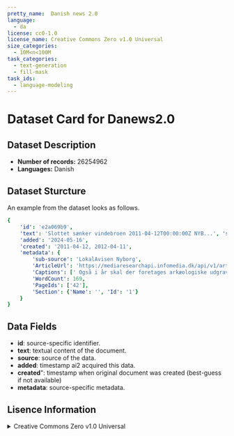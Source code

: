 ```yaml
---
pretty_name:  Danish news 2.0
language:
  - da
license: cc0-1.0
license_name: Creative Commons Zero v1.0 Universal
size_categories:
  - 10M<n<100M
task_categories:
  - text-generation
  - fill-mask
task_ids:
  - language-modeling
---
```

# Dataset Card for Danews2.0
## Dataset Description
- **Number of records:** 26254962
- **Languages:** Danish
## Dataset Sturcture
An example from the dataset looks as follows.
```yaml
{
    'id': 'e2a069b9',
    'text': 'Slottet sænker vindebroen 2011-04-12T00:00:00Z NYB...', 'source': 'danews2.0',
    'added': '2024-05-16',
    'created': '2011-04-12, 2012-04-11',
    'metadata': {
        'sub-source': 'LokalAvisen Nyborg',
        'ArticleUrl': 'https://mediaresearchapi.infomedia.dk/api/v1/article?id=e2a069b9',
        'Captions': [' Også i år skal der foretages arkæologiske udgravninger ved Nyborg Slot. Her fortæller Østfyns Museers Lars Ewald ( i midten med hat) forrige sommer om fundet af " den hemmelige tunnel." ARKIVFOTO: JØRGEN HANSEN'], 'Authors': [''],
        'WordCount': 169,
        'PageIds': ['42'],
        'Section': {'Name': '', 'Id': '1'}
    }
}
```

## Data Fields

- **id**: source-specific identifier.
- **text**: textual content of the document.
- **source**: source of the data.
- **added**: timestamp ai2 acquired this data.
- **created**": timestamp when original document was created (best-guess if not available)
- **metadata**: source-specific metadata.

## Lisence Information
<details>
<summary>Creative Commons Zero v1.0 Universal</summary>
<p>
Creative Commons Legal Code

CC0 1.0 Universal
</p>
</details>
